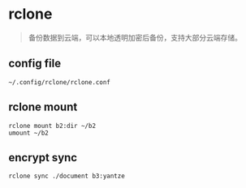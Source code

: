 # rclone

> 备份数据到云端，可以本地透明加密后备份，支持大部分云端存储。

## config file
```
~/.config/rclone/rclone.conf
```

## rclone mount
```
rclone mount b2:dir ~/b2
umount ~/b2
```

## encrypt sync
```
rclone sync ./document b3:yantze
```
